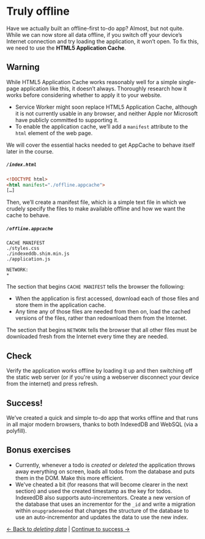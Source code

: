# Truly offline

Have we actually built an offline-first to-do app?  Almost, but not quite.  While we can now store all data offline, if you switch off your device’s Internet connection and try loading the application, it won’t open.  To fix this, we need to use the **HTML5 Application Cache**.

## Warning

While HTML5 Application Cache works reasonably well for a simple single-page application like this, it doesn’t always. Thoroughly research how it works before considering whether to apply it to your website.

- Service Worker might soon replace HTML5 Application Cache, although it is not currently usable in any browser, and neither Apple nor Microsoft have publicly committed to supporting it.
- To enable the application cache, we’ll add a `manifest` attribute to the `html` element of the web page.

We will cover the essential hacks needed to get AppCache to behave itself later in the course.

##### `/index.html`

```html
<!DOCTYPE html>
<html manifest="./offline.appcache">
[…]
```

Then, we’ll create a manifest file, which is a simple text file in which we crudely specify the files to make available offline and how we want the cache to behave.

##### `/offline.appcache`

```
CACHE MANIFEST
./styles.css
./indexeddb.shim.min.js
./application.js

NETWORK:
*
```

The section that begins `CACHE MANIFEST` tells the browser the following:

- When the application is first accessed, download each of those files and store them in the application cache.
- Any time any of those files are needed from then on, load the cached versions of the files, rather than redownload them from the Internet.

The section that begins `NETWORK` tells the browser that all other files must be downloaded fresh from the Internet every time they are needed.

## Check

Verify the application works offline by loading it up and then switching off the static web server (or if you're using a webserver disconnect your device from the internet) and press refresh.

## Success!

We’ve created a quick and simple to-do app that works offline and that runs in all major modern browsers, thanks to both IndexedDB and WebSQL (via a polyfill).

## Bonus exercises

- Currently, whenever a todo is *created* or *deleted* the application throws away everything on screen, loads all todos from the database and puts them in the DOM.  Make this more efficient.
- We've cheated a bit (for reasons that will become clearer in the next section) and used the created timestamp as the key for todos.  IndexedDB also supports auto-incrementors.  Create a new version of the database that uses an incrementor for the `_id` and write a migration within `onupgradeneeded` that changes the structure of the database to use an auto-incrementor and updates the data to use the new index.

[← Back to *deleting data*](../09-deleting-data) | [Continue to success →](../11-success)
